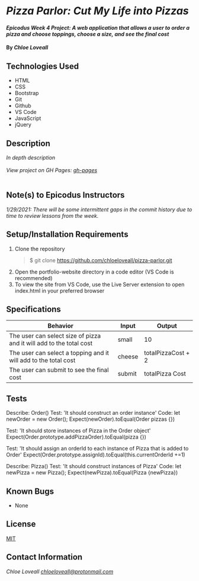 # _Pizza Parlor: Cut My Life into Pizzas_

#### _Epicodus Week 4 Project: A web application that allows a user to order a pizza and choose toppings, choose a size, and see the final cost_

#### By _**Chloe Loveall**_

## Technologies Used

* HTML
* CSS
* Bootstrap
* Git
* Github
* VS Code
* JavaScript
* jQuery

## Description

_In depth description_<br><br>
_View project on GH Pages: [gh-pages](https://chloeloveall.github.io/pizza-parlor/)_<br><br>

## Note(s) to Epicodus Instructors

_1/29/2021: There will be some intermittent gaps in the commit history due to time to review lessons from the week._

## Setup/Installation Requirements

1. Clone the repository
    >$ git clone https://github.com/chloeloveall/pizza-parlor.git
2. Open the portfolio-website directory in a code editor (VS Code is recommended)
3. To view the site from VS Code, use the Live Server extension to open index.html in your preferred browser 

## Specifications 

| Behavior                                                               | Input      | Output             |
| ---------------------------------------------------------------------- | ---------- | ------------------ |
| The user can select size of pizza and it will add to the total cost    | small      | 10                 |
| The user can select a topping and it will add to the total cost        | cheese     | totalPizzaCost + 2 |
| The user can submit to see the final cost                              | submit     | totalPizza Cost    |

## Tests 

Describe: Order()
Test: 'It should construct an order instance'
Code: let newOrder = new Order();
Expect(newOrder).toEqual(Order pizzas {})

Test: 'It should store instances of Pizza in the Order object'
Expect(Order.prototype.addPizzaOrder).toEqual(pizza {})

Test: 'It should assign an orderId to each instance of Pizza that is added to Order'
Expect(Order.prototype.assignId).toEqual(this.currentOrderId +=1)

Describe: Pizza()
Test: 'It should construct instances of Pizza'
Code: let newPizza = new Pizza();
Expect(newPizza).toEqual(Pizza {newPizza})

<!-- Test: 'It should determine the starting price based on the size of the pizza'
Expect(Pizza.sizeSelect).toEqual(basePrice) -->

<!-- Test: 'It should add the cost of selected toppings and and pizza size to the totalPizza cost'
Expect(Pizza.addChoices).toEqual(this.pizzaSize + this.toppings = this.totalPizzaCost) -->

## Known Bugs

* None

## License

[MIT](LICENSE.md)

## Contact Information

_Chloe Loveall <chloeloveall@protonmail.com>_